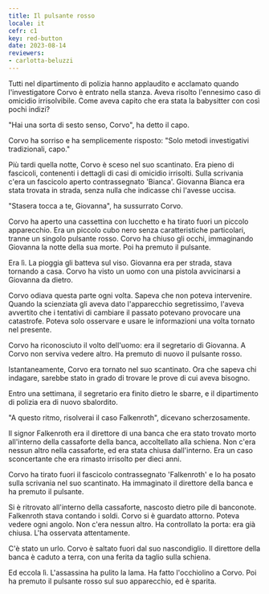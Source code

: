 ```yaml
---
title: Il pulsante rosso
locale: it
cefr: c1
key: red-button
date: 2023-08-14
reviewers:
- carlotta-beluzzi
---
```


Tutti nel dipartimento di polizia hanno applaudito e acclamato quando l'investigatore Corvo è entrato nella stanza. Aveva risolto l'ennesimo caso di omicidio irrisolvibile. Come aveva capito che era stata la babysitter con così pochi indizi?

"Hai una sorta di sesto senso, Corvo", ha detto il capo.

Corvo ha sorriso e ha semplicemente risposto: "Solo metodi investigativi tradizionali, capo."

Più tardi quella notte, Corvo è sceso nel suo scantinato. Era pieno di fascicoli, contenenti i dettagli di casi di omicidio irrisolti. Sulla scrivania c'era un fascicolo aperto contrassegnato 'Bianca'. Giovanna Bianca era stata trovata in strada, senza nulla che indicasse chi l'avesse uccisa.

"Stasera tocca a te, Giovanna", ha sussurrato Corvo.

Corvo ha aperto una cassettina con lucchetto e ha tirato fuori un piccolo apparecchio. Era un piccolo cubo nero senza caratteristiche particolari, tranne un singolo pulsante rosso. Corvo ha chiuso gli occhi, immaginando Giovanna la notte della sua morte. Poi ha premuto il pulsante.

Era lì. La pioggia gli batteva sul viso. Giovanna era per strada, stava tornando a casa. Corvo ha visto un uomo con una pistola avvicinarsi a Giovanna da dietro.

Corvo odiava questa parte ogni volta. Sapeva che non poteva intervenire. Quando la scienziata gli aveva dato l'apparecchio segretissimo, l'aveva avvertito che i tentativi di cambiare il passato potevano provocare una catastrofe. Poteva solo osservare e usare le informazioni una volta tornato nel presente.

Corvo ha riconosciuto il volto dell'uomo: era il segretario di Giovanna. A Corvo non serviva vedere altro. Ha premuto di nuovo il pulsante rosso.

Istantaneamente, Corvo era tornato nel suo scantinato. Ora che sapeva chi indagare, sarebbe stato in grado di trovare le prove di cui aveva bisogno.

Entro una settimana, il segretario era finito dietro le sbarre, e il dipartimento di polizia era di nuovo sbalordito.

"A questo ritmo, risolverai il caso Falkenroth", dicevano scherzosamente.

Il signor Falkenroth era il direttore di una banca che era stato trovato morto all'interno della cassaforte della banca, accoltellato alla schiena. Non c'era nessun altro nella cassaforte, ed era stata chiusa dall'interno. Era un caso sconcertante che era rimasto irrisolto per dieci anni.

Corvo ha tirato fuori il fascicolo contrassegnato 'Falkenroth' e lo ha posato sulla scrivania nel suo scantinato. Ha immaginato il direttore della banca e ha premuto il pulsante.

Si è ritrovato all'interno della cassaforte, nascosto dietro pile di banconote. Falkenroth stava contando i soldi. Corvo si è guardato attorno. Poteva vedere ogni angolo. Non c'era nessun altro. Ha controllato la porta: era già chiusa. L'ha osservata attentamente.

C'è stato un urlo. Corvo è saltato fuori dal suo nascondiglio. Il direttore della banca è caduto a terra, con una ferita da taglio sulla schiena.

Ed eccola lì. L'assassina ha pulito la lama. Ha fatto l'occhiolino a Corvo. Poi ha premuto il pulsante rosso sul suo apparecchio, ed è sparita.